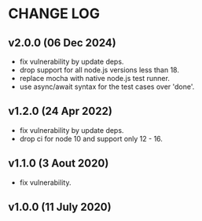 # CHANGE LOG

## v2.0.0 (06 Dec 2024)

- fix vulnerability by update deps.
- drop support for all node.js versions less than 18.
- replace mocha with native node.js test runner.
- use async/await syntax for the test cases over 'done'.

## v1.2.0 (24 Apr 2022)

- fix vulnerability by update deps.
- drop ci for node 10 and support only 12 - 16.

## v1.1.0 (3 Aout 2020)

- fix vulnerability.

## v1.0.0 (11 July 2020)
